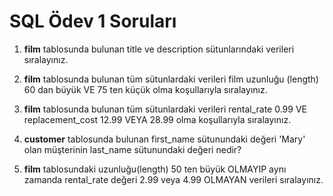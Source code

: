 # SQL Ödev 1 Soruları

1. **film** tablosunda bulunan title ve description sütunlarındaki verileri sıralayınız.

2. **film** tablosunda bulunan tüm sütunlardaki verileri film uzunluğu (length) 60 dan büyük VE 75 ten küçük olma koşullarıyla sıralayınız.

3. **film** tablosunda bulunan tüm sütunlardaki verileri rental_rate 0.99 VE replacement_cost 12.99 VEYA 28.99 olma koşullarıyla sıralayınız.

4. **customer** tablosunda bulunan first_name sütunundaki değeri 'Mary' olan müşterinin last_name sütunundaki değeri nedir?

5. **film** tablosundaki uzunluğu(length) 50 ten büyük OLMAYIP aynı zamanda rental_rate değeri 2.99 veya 4.99 OLMAYAN verileri sıralayınız.
